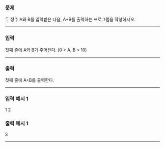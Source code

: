 ### 문제
<p>두 정수 A와 B를 입력받은 다음, A+B를 출력하는 프로그램을 작성하시오.</p>
<hr/>

### 입력
<p>첫째 줄에 A와 B가 주어진다. (0 &lt; A, B &lt; 10)</p>
<hr/>

### 출력
<p>첫째 줄에 A+B를 출력한다.</p>
<hr/>

### 입력 예시 1
1 2

### 출력 예시 1
3

<hr/>

